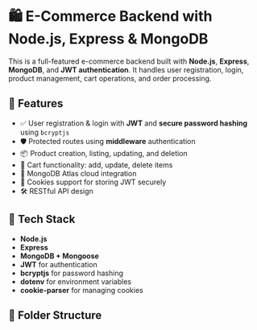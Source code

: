 # 🛍️ E-Commerce Backend with Node.js, Express & MongoDB

This is a full-featured e-commerce backend built with **Node.js**, **Express**, **MongoDB**, and **JWT authentication**. It handles user registration, login, product management, cart operations, and order processing.

## 🚀 Features

- ✅ User registration & login with **JWT** and **secure password hashing** using `bcryptjs`
- 🛡️ Protected routes using **middleware** authentication
- 📦 Product creation, listing, updating, and deletion
- 🛒 Cart functionality: add, update, delete items
- 📁 MongoDB Atlas cloud integration
- 🍪 Cookies support for storing JWT securely
- 🛠️ RESTful API design

## 🔧 Tech Stack

- **Node.js**
- **Express**
- **MongoDB + Mongoose**
- **JWT** for authentication
- **bcryptjs** for password hashing
- **dotenv** for environment variables
- **cookie-parser** for managing cookies

## 📁 Folder Structure

